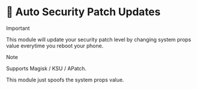 # 🔐 Auto Security Patch Updates
> [!IMPORTANT]
> This module will update your security patch level by changing system props value everytime you reboot your phone.
  
> [!NOTE]
> Supports Magisk / KSU / APatch.
>
> This module just spoofs the system props value.
